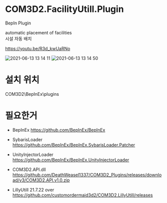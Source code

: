 ﻿# COM3D2.FacilityUtill.Plugin

BepIn Plugin  

automatic placement of facilities  
시설 자동 배치  

https://youtu.be/R3d_kwUaRNo  

![2021-06-13 13 14 11](https://user-images.githubusercontent.com/20321215/121795311-8c64e200-cc4a-11eb-9f50-b8f01b482f96.png)
![2021-06-13 13 14 50](https://user-images.githubusercontent.com/20321215/121795312-8d960f00-cc4a-11eb-9de6-807b9e1f7ce9.png)



# 설치 위치

COM3D2\BepInEx\plugins


# 필요한거

- BepInEx https://github.com/BepInEx/BepInEx  
- SybarisLoader https://github.com/BepInEx/BepInEx.SybarisLoader.Patcher  
- UnityInjectorLoader https://github.com/BepInEx/BepInEx.UnityInjectorLoader  

- COM3D2.API.dll  https://github.com/DeathWeasel1337/COM3D2_Plugins/releases/download/v3/COM3D2.API.v1.0.zip
- LillyUtill  21.7.22 over https://github.com/customordermaid3d2/COM3D2.LillyUtill/releases  
